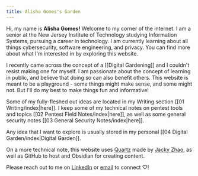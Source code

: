 ```yaml
---
title: Alisha Gomes's Garden
---
```

Hi, my name is **Alisha Gomes!** Welcome to my corner of the internet. I am a senior at the New Jersey Institute of Technology studying Information Systems, pursuing a career in technology. I am currently learning about all things cybersecurity, software engineering, and privacy. You can find more about what I'm interested in by exploring this website. 

I recently came across the concept of a [[Digital Gardening]] and I couldn't resist making one for myself. I am passionate about the concept of learning in public, and believe that doing so can also benefit others. This website is meant to be a playground - some things might make sense, and some might not. But I'll do my best to make things fun and informative! 

Some of my fully-fleshed out ideas are located in my Writing section [[01 Writing/index|here]]. I keep some of my technical notes on pentest tools and topics [[02 Pentest Field Notes/index|here]], as well as some general security notes [[03 General Security Notes/index|here]]. 

Any idea that I want to explore is usually stored in my personal [[04 Digital Garden/index|Digital Garden]].

On a more technical note, this website uses [Quartz](https://quartz.jzhao.xyz/) made by [Jacky Zhao](https://jzhao.xyz/), as well as GitHub to host and Obsidian for creating content.

Please reach out to me on [LinkedIn](https://www.linkedin.com/in/alishagomes/) or [email](mailto:alishagomes88@gmail.com) to connect ♡!